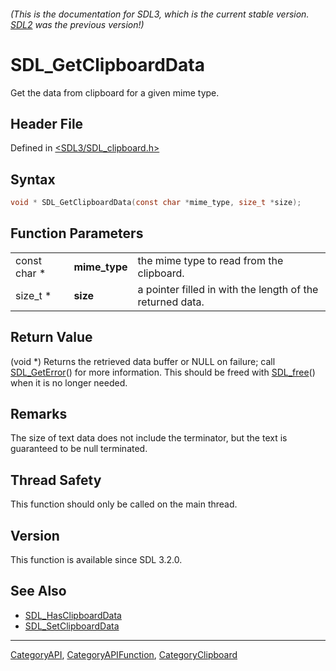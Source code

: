 ###### (This is the documentation for SDL3, which is the current stable version. [SDL2](https://wiki.libsdl.org/SDL2/) was the previous version!)
# SDL_GetClipboardData

Get the data from clipboard for a given mime type.

## Header File

Defined in [<SDL3/SDL_clipboard.h>](https://github.com/libsdl-org/SDL/blob/main/include/SDL3/SDL_clipboard.h)

## Syntax

```c
void * SDL_GetClipboardData(const char *mime_type, size_t *size);
```

## Function Parameters

|              |               |                                                           |
| ------------ | ------------- | --------------------------------------------------------- |
| const char * | **mime_type** | the mime type to read from the clipboard.                 |
| size_t *     | **size**      | a pointer filled in with the length of the returned data. |

## Return Value

(void *) Returns the retrieved data buffer or NULL on failure; call
[SDL_GetError](SDL_GetError)() for more information. This should be freed
with [SDL_free](SDL_free)() when it is no longer needed.

## Remarks

The size of text data does not include the terminator, but the text is
guaranteed to be null terminated.

## Thread Safety

This function should only be called on the main thread.

## Version

This function is available since SDL 3.2.0.

## See Also

- [SDL_HasClipboardData](SDL_HasClipboardData)
- [SDL_SetClipboardData](SDL_SetClipboardData)

----
[CategoryAPI](CategoryAPI), [CategoryAPIFunction](CategoryAPIFunction), [CategoryClipboard](CategoryClipboard)

